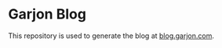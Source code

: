 # Garjon Blog

This repository is used to generate the blog at [blog.garjon.com](https://blog.garjon.com).